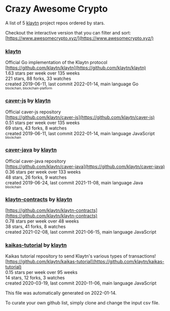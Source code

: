 # Crazy Awesome Crypto
A list of 5 [klaytn](https://github.com/klaytn) project repos ordered by stars.  

Checkout the interactive version that you can filter and sort: 
[https://www.awesomecrypto.xyz/](https://www.awesomecrypto.xyz/)  


### [klaytn](https://github.com/klaytn/klaytn)  
Official Go implementation of the Klaytn protocol  
[https://github.com/klaytn/klaytn](https://github.com/klaytn/klaytn)  
1.63 stars per week over 135 weeks  
221 stars, 88 forks, 33 watches  
created 2019-06-11, last commit 2022-01-14, main language Go  
<sub><sup>blockchain, blockchain-platform</sup></sub>


### [caver-js](https://github.com/klaytn/caver-js) by [klaytn](https://github.com/klaytn)  
Official caver-js repository  
[https://github.com/klaytn/caver-js](https://github.com/klaytn/caver-js)  
0.51 stars per week over 135 weeks  
69 stars, 43 forks, 8 watches  
created 2019-06-11, last commit 2022-01-14, main language JavaScript  
<sub><sup>blockchain</sup></sub>


### [caver-java](https://github.com/klaytn/caver-java) by [klaytn](https://github.com/klaytn)  
Official caver-java repository  
[https://github.com/klaytn/caver-java](https://github.com/klaytn/caver-java)  
0.36 stars per week over 133 weeks  
48 stars, 26 forks, 9 watches  
created 2019-06-24, last commit 2021-11-08, main language Java  
<sub><sup>blockchain</sup></sub>


### [klaytn-contracts](https://github.com/klaytn/klaytn-contracts) by [klaytn](https://github.com/klaytn)  
  
[https://github.com/klaytn/klaytn-contracts](https://github.com/klaytn/klaytn-contracts)  
0.78 stars per week over 48 weeks  
38 stars, 41 forks, 8 watches  
created 2021-02-08, last commit 2021-06-15, main language JavaScript  


### [kaikas-tutorial](https://github.com/klaytn/kaikas-tutorial) by [klaytn](https://github.com/klaytn)  
Kaikas tutorial repository to send Klaytn's various types of transactions!  
[https://github.com/klaytn/kaikas-tutorial](https://github.com/klaytn/kaikas-tutorial)  
0.15 stars per week over 95 weeks  
14 stars, 12 forks, 3 watches  
created 2020-03-19, last commit 2020-11-06, main language JavaScript  


This file was automatically generated on 2022-01-14.  

To curate your own github list, simply clone and change the input csv file.  
